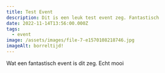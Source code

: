 ```yaml
---
title: Test Event
description: Dit is een leuk test event zeg. Fantastisch
date: 2022-11-14T13:56:00.000Z
tags:
  - event
image: /assets/images/file-7-e1570108218746.jpg
imageAlt: borreltijd!
---
```

W﻿at een fantastisch event is dit zeg. Echt mooi